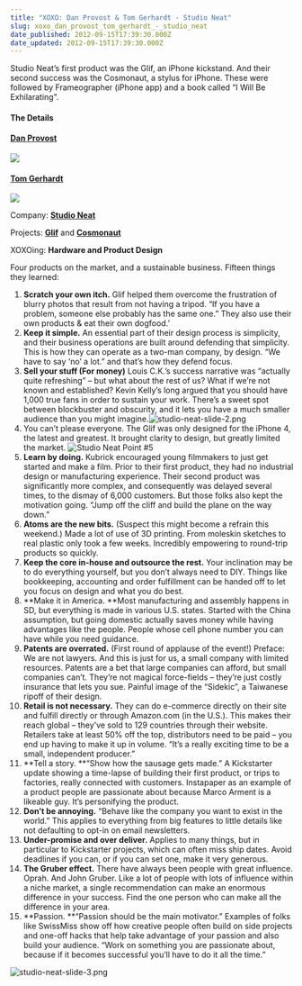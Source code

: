 ```yaml
---
title: "XOXO: Dan Provost & Tom Gerhardt - Studio Neat"
slug: xoxo_dan_provost_tom_gerhardt_-_studio_neat
date_published: 2012-09-15T17:39:30.000Z
date_updated: 2012-09-15T17:39:30.000Z
---
```


Studio Neat’s first product was the Glif, an iPhone kickstand. And their second success was the Cosmonaut, a stylus for iPhone. These were followed by Frameographer (iPhone app) and a book called “I Will Be Exhilarating”.

#### The Details

#### [Dan Provost](https://twitter.com/danprovost)

![](http://a0.twimg.com/profile_images/275603449/ProfilePic_Square_normal.jpg)

#### [Tom Gerhardt](https://twitter.com/tomgerhardt)

![](http://a0.twimg.com/profile_images/1763889806/image_normal.jpg)

Company: **[Studio Neat](http://www.studioneat.com/)**

Projects: **[Glif](http://www.studioneat.com/products/glif-for-iphone-4/)** and **[Cosmonaut](http://www.studioneat.com/products/cosmonaut/)**

XOXOing: **Hardware and Product Design**

Four products on the market, and a sustainable business. Fifteen things they learned:

1. **Scratch your own itch.** Glif helped them overcome the frustration of blurry photos that result from not having a tripod. “If you have a problem, someone else probably has the same one.” They also use their own products & eat their own dogfood.’
2. **Keep it simple.** An essential part of their design process is simplicity, and their business operations are built around defending that simplicity. This is how they can operate as a two-man company, by design. “We have to say ‘no’ a lot.” and that’s how they defend focus.
3. **Sell your stuff (For money)** Louis C.K.’s success narrative was “actually quite refreshing” – but what about the rest of us? What if we’re not known and established? Kevin Kelly’s long argued that you should have 1,000 true fans in order to sustain your work. There’s a sweet spot between blockbuster and obscurity, and it lets you have a much smaller audience than you might imagine.![studio-neat-slide-2.png](http://dashes.com/anil/images/studio-neat-slide-2.png)
4. You can’t please everyone. The Glif was only designed for the iPhone 4, the latest and greatest. It brought clarity to design, but greatly limited the market. ![Studio Neat Point #5](http://dashes.com/anil/images/studio-neat-slide-1.jpg)
5. **Learn by doing.** Kubrick encouraged young filmmakers to just get started and make a film. Prior to their first product, they had no industrial design or manufacturing experience. Their second product was significantly more complex, and consequently was delayed several times, to the dismay of 6,000 customers. But those folks also kept the motivation going. “Jump off the cliff and build the plane on the way down.”
6. **Atoms are the new bits.** (Suspect this might become a refrain this weekend.) Made a lot of use of 3D printing. From moleskin sketches to real plastic only took a few weeks. Incredibly empowering to round-trip products so quickly.
7. **Keep the core in-house and outsource the rest.** Your inclination may be to do everything yourself, but you don’t always need to DIY. Things like bookkeeping, accounting and order fulfillment can be handed off to let you focus on design and what you do best.
8. **Make it in America. **Most manufacturing and assembly happens in SD, but everything is made in various U.S. states. Started with the China assumption, but going domestic actually saves money while having advantages like the people. People whose cell phone number you can have while you need guidance.
9. **Patents are overrated.** (First round of applause of the event!) Preface: We are not lawyers. And this is just for us, a small company with limited resources. Patents are a bet that large companies can afford, but small companies can’t. They’re not magical force-fields – they’re just costly insurance that lets you sue. Painful image of the “Sidekic”, a Taiwanese ripoff of their design.
10. **Retail is not necessary.** They can do e-commerce directly on their site and fulfill directly or through Amazon.com (in the U.S.). This makes their reach global – they’ve sold to 129 countries through their website. Retailers take at least 50% off the top, distributors need to be paid – you end up having to make it up in volume. “It’s a really exciting time to be a small, independent producer.”
11. **Tell a story. **“Show how the sausage gets made.” A Kickstarter update showing a time-lapse of building their first product, or trips to factories, really connected with customers. Instapaper as an example of a product people are passionate about because Marco Arment is a likeable guy. It’s personifying the product.
12. **Don’t be annoying.** “Behave like the company you want to exist in the world.” This applies to everything from big features to little details like not defaulting to opt-in on email newsletters.
13. **Under-promise and over deliver.** Applies to many things, but in particular to Kickstarter projects, which can often miss ship dates. Avoid deadlines if you can, or if you can set one, make it very generous.
14. **The Gruber effect.** There have always been people with great influence. Oprah. And John Gruber. Like a lot of people with lots of influence within a niche market, a single recommendation can make an enormous difference in your success. Find the one person who can make all the difference in your area.
15. **Passion. **“Passion should be the main motivator.” Examples of folks like SwissMiss show off how creative people often build on side projects and one-off hacks that help take advantage of your passion and also build your audience. “Work on something you are passionate about, because if it becomes successful you’ll have to do it all the time.”

![studio-neat-slide-3.png](http://dashes.com/anil/images/studio-neat-slide-3.png)
